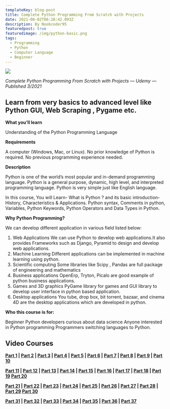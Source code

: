 ```yaml
---
templateKey: blog-post
title: Complete Python Programming From Scratch with Projects
date: 2021-06-02T06:28:42.093Z
description: By Noobcoder95
featuredpost: true
featuredimage: /img/python-basic.png
tags:
  - Programming
  - Python
  - Computer Language
  - Beginner
---
```

![](/img/python-basic.png)

*Complete Python Programming From Scratch with Projects — Udemy — Published 3/2021*

## Learn from very basics to advanced level like Python GUI, Web Scraping , Pygame etc.

**What you’ll learn**

Understanding of the Python Programming Language

**Requirements**

A computer (Windows, Mac, or Linux).
No prior knowledge of Python is required.
No previous programming experience needed.

**Description**

Python is one of the world’s most popular and in-demand programming language. Python is a general purpose, dynamic, high level, and interpreted programming language. Python is very simple just like English language.

In this course, You will Learn- What is Python ? and its basic introduction- History, Characteristics & Applications. Python syntax, Comments in python, Variables, Python Keywords, Python Operators and Data Types in Python.

**Why Python Programming?**

We can develop different application in various field listed below:

1. Web Applications
   We can use Python to develop web applications.It also provides Frameworks such as Django, Pyramid to design and develop web applications.
2. Machine Learning
   Different applications can be implemented in machine learning using python.
3. Scientific computing
   Some libraries like Scipy , Pandas are full package of engineering and mathematics
4. Business applications
   OpenErp, Tryton, Picalo are good example of python business applications.
5. Games and 3D graphics
   PyGame library for games and GUI library to develop user interface in python based application.
6. Desktop applications
   You tube, drop box, bit torrent, bazaar, and cinema 4D are the desktop applications which are developed in python.

**Who this course is for:**

Beginner Python developers curious about data science
Anyone interested in Python programming
Programmers switching languages to Python.

## **Video Courses**

**[Part 1](https://www.fembed.com/v/zd-jyfjkq7kj-eg)   | [Part 2](https://www.fembed.com/v/41rl5hz7qky4d4x)   | [Part 3](https://www.fembed.com/v/-87pgbpl8rk3n7k)   | [Part 4](https://www.fembed.com/v/5zyw5cdxl2mrdel)   | [Part 5](https://www.fembed.com/v/031znaln36zyprg)   | [Part 6](https://www.fembed.com/v/8ywx5a8745kj8e5)   | [Part 7](https://www.fembed.com/v/x30j-a5p7xe-q0j)   | [Part 8](https://www.fembed.com/v/41rl5hz7qkd21z7)   | [Part 9](https://www.fembed.com/v/ez073c-4my7wg72)   | [Part 10](https://www.fembed.com/v/031znaln362y-8e)**

**[Part 11](https://www.fembed.com/v/16nm8fjz7gepnz3) | [Part 12](https://www.fembed.com/v/gle06f-p5j3j413) | [Part 13](https://www.fembed.com/v/8ywx5a87453055x) | [Part 14](https://www.fembed.com/v/rqdj-fe4n251ly-) | [Part 15](https://www.fembed.com/v/8ywx5a8745dnw51) | [Part 16](https://www.fembed.com/v/p1rl-hmy6n-7j1j) | [Part 17](https://www.fembed.com/v/x30j-a5p7xg5l2d) | [Part 18](https://www.fembed.com/v/2d1qyf2jm-4mlzm) | [Part 19](https://www.fembed.com/v/jnw10id5yn-1d1e)      [Part 20](https://www.fembed.com/v/8ywx5a8745dl11w)**

**[Part 21](https://www.fembed.com/v/kwnkrc31xnpk82n) | [Part 22](https://www.fembed.com/v/qzrj-ce37pqwlm8) | [Part 23](https://www.fembed.com/v/x30j-a5p7xg706m) | [Part 24](https://www.fembed.com/v/l34zpanp8l-200l) | [Part 25](https://www.fembed.com/v/wwdj-cnrypxwnzx) | [Part 26](https://www.fembed.com/v/d1q6ghxdzp0g67k) | [Part 27](https://www.fembed.com/v/wwdj-cnry05pynx) | [Part 28](https://www.fembed.com/v/5zyw5cdxl88pe7p) | [Part 29](https://www.fembed.com/v/d1q6ghxdzmm7dpe)      [Part 30](https://www.fembed.com/v/ez073c-4mrr65gn)**

**[Part 31](https://www.fembed.com/v/d1q6ghxdzmm8z4l) | [Part 32](https://www.fembed.com/v/qzrj-ce37ddrylj) | [Part 33](https://www.fembed.com/v/l34zpanp8qq7gxw) | [Part 34](https://www.fembed.com/v/wwdj-cnry00pqmk) | [Part 35](https://www.fembed.com/v/zd-jyfjkqm7jkw1) | [Part 36](https://www.fembed.com/v/nd7qkf2xnll5yey) | [Part 37](https://www.fembed.com/v/qzrj-ce37ddnngl)**